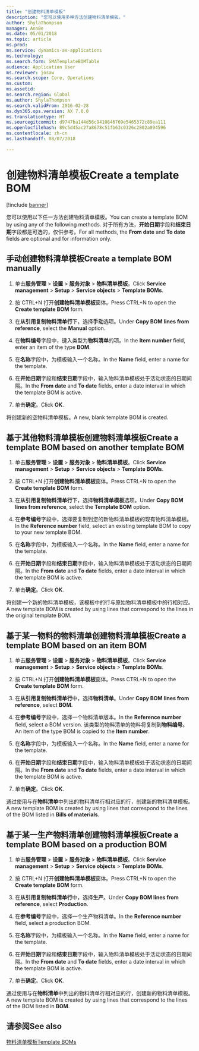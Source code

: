 ```yaml
---
title: "创建物料清单模板"
description: "您可以使用多种方法创建物料清单模板。"
author: ShylaThompson
manager: AnnBe
ms.date: 05/01/2018
ms.topic: article
ms.prod: 
ms.service: dynamics-ax-applications
ms.technology: 
ms.search.form: SMATemplateBOMTable
audience: Application User
ms.reviewer: josaw
ms.search.scope: Core, Operations
ms.custom: 
ms.assetid: 
ms.search.region: Global
ms.author: ShylaThompson
ms.search.validFrom: 2016-02-28
ms.dyn365.ops.version: AX 7.0.0
ms.translationtype: HT
ms.sourcegitcommit: d9747ba144d56c9410846769e5465372c89ea111
ms.openlocfilehash: 89c5d45ac27a8678c51fb63c0326c2802a094596
ms.contentlocale: zh-cn
ms.lasthandoff: 08/07/2018

---
```


# <a name="create-a-template-bom"></a><span data-ttu-id="0c8e9-103">创建物料清单模板</span><span class="sxs-lookup"><span data-stu-id="0c8e9-103">Create a template BOM</span></span>   

[!include [banner](../includes/banner.md)]


<span data-ttu-id="0c8e9-104">您可以使用以下任一方法创建物料清单模板。</span><span class="sxs-lookup"><span data-stu-id="0c8e9-104">You can create a template BOM by using any of the following methods.</span></span> <span data-ttu-id="0c8e9-105">对于所有方法，**开始日期**字段和**结束日期**字段都是可选的，仅供参考。</span><span class="sxs-lookup"><span data-stu-id="0c8e9-105">For all methods, the **From date** and **To date** fields are optional and for information only.</span></span>

## <a name="create-a-template-bom-manually"></a><span data-ttu-id="0c8e9-106">手动创建物料清单模板</span><span class="sxs-lookup"><span data-stu-id="0c8e9-106">Create a template BOM manually</span></span>

1.  <span data-ttu-id="0c8e9-107">单击**服务管理** \> **设置** \> **服务对象** \> **物料清单模板**。</span><span class="sxs-lookup"><span data-stu-id="0c8e9-107">Click **Service management** \> **Setup** \> **Service objects** \> **Template BOMs**.</span></span>

2.  <span data-ttu-id="0c8e9-108">按 CTRL+N 打开**创建物料清单模板**窗体。</span><span class="sxs-lookup"><span data-stu-id="0c8e9-108">Press CTRL+N to open the **Create template BOM** form.</span></span>

3.  <span data-ttu-id="0c8e9-109">在**从引用复制物料清单行**下，选择**手动**选项。</span><span class="sxs-lookup"><span data-stu-id="0c8e9-109">Under **Copy BOM lines from reference**, select the **Manual** option.</span></span>

4.  <span data-ttu-id="0c8e9-110">在**物料编号**字段中，键入类型为**物料清单**的项。</span><span class="sxs-lookup"><span data-stu-id="0c8e9-110">In the **Item number** field, enter an item of the type **BOM**.</span></span>

5.  <span data-ttu-id="0c8e9-111">在**名称**字段中，为模板输入一个名称。</span><span class="sxs-lookup"><span data-stu-id="0c8e9-111">In the **Name** field, enter a name for the template.</span></span>

6.  <span data-ttu-id="0c8e9-112">在**开始日期**字段和**结束日期**字段中，输入物料清单模板处于活动状态的日期间隔。</span><span class="sxs-lookup"><span data-stu-id="0c8e9-112">In the **From date** and **To date** fields, enter a date interval in which the template BOM is active.</span></span>

7.  <span data-ttu-id="0c8e9-113">单击**确定**。</span><span class="sxs-lookup"><span data-stu-id="0c8e9-113">Click **OK**.</span></span>

<span data-ttu-id="0c8e9-114">将创建新的空物料清单模板。</span><span class="sxs-lookup"><span data-stu-id="0c8e9-114">A new, blank template BOM is created.</span></span>

## <a name="create-a-template-bom-based-on-another-template-bom"></a><span data-ttu-id="0c8e9-115">基于其他物料清单模板创建物料清单模板</span><span class="sxs-lookup"><span data-stu-id="0c8e9-115">Create a template BOM based on another template BOM</span></span>

1.  <span data-ttu-id="0c8e9-116">单击**服务管理** \> **设置** \> **服务对象** \> **物料清单模板**。</span><span class="sxs-lookup"><span data-stu-id="0c8e9-116">Click **Service management** \> **Setup** \> **Service objects** \> **Template BOMs**.</span></span>

2.  <span data-ttu-id="0c8e9-117">按 CTRL+N 打开**创建物料清单模板**窗体。</span><span class="sxs-lookup"><span data-stu-id="0c8e9-117">Press CTRL+N to open the **Create template BOM** form.</span></span>

3.  <span data-ttu-id="0c8e9-118">在**从引用复制物料清单行**下，选择**物料清单模板**选项。</span><span class="sxs-lookup"><span data-stu-id="0c8e9-118">Under **Copy BOM lines from reference**, select the **Template BOM** option.</span></span>

4.  <span data-ttu-id="0c8e9-119">在**参考编号**字段中，选择要复制到您的新物料清单模板的现有物料清单模板。</span><span class="sxs-lookup"><span data-stu-id="0c8e9-119">In the **Reference number** field, select an existing template BOM to copy to your new template BOM.</span></span>

5.  <span data-ttu-id="0c8e9-120">在**名称**字段中，为模板输入一个名称。</span><span class="sxs-lookup"><span data-stu-id="0c8e9-120">In the **Name** field, enter a name for the template.</span></span>

6.  <span data-ttu-id="0c8e9-121">在**开始日期**字段和**结束日期**字段中，输入物料清单模板处于活动状态的日期间隔。</span><span class="sxs-lookup"><span data-stu-id="0c8e9-121">In the **From date** and **To date** fields, enter a date interval in which the template BOM is active.</span></span>

7.  <span data-ttu-id="0c8e9-122">单击**确定**。</span><span class="sxs-lookup"><span data-stu-id="0c8e9-122">Click **OK**.</span></span>

<span data-ttu-id="0c8e9-123">将创建一个新的物料清单模板，该模板中的行与原始物料清单模板中的行相对应。</span><span class="sxs-lookup"><span data-stu-id="0c8e9-123">A new template BOM is created by using lines that correspond to the lines in the original template BOM.</span></span>

## <a name="create-a-template-bom-based-on-an-item-bom"></a><span data-ttu-id="0c8e9-124">基于某一物料的物料清单创建物料清单模板</span><span class="sxs-lookup"><span data-stu-id="0c8e9-124">Create a template BOM based on an item BOM</span></span>

1.  <span data-ttu-id="0c8e9-125">单击**服务管理** \> **设置** \> **服务对象** \> **物料清单模板**。</span><span class="sxs-lookup"><span data-stu-id="0c8e9-125">Click **Service management** \> **Setup** \> **Service objects** \> **Template BOMs**.</span></span>

2.  <span data-ttu-id="0c8e9-126">按 CTRL+N 打开**创建物料清单模板**窗体。</span><span class="sxs-lookup"><span data-stu-id="0c8e9-126">Press CTRL+N to open the **Create template BOM** form.</span></span>

3.  <span data-ttu-id="0c8e9-127">在**从引用复制物料清单行**中，选择**物料清单**。</span><span class="sxs-lookup"><span data-stu-id="0c8e9-127">Under **Copy BOM lines from reference**, select **BOM**.</span></span>

4.  <span data-ttu-id="0c8e9-128">在**参考编号**字段中，选择一个物料清单版本。</span><span class="sxs-lookup"><span data-stu-id="0c8e9-128">In the **Reference number** field, select a BOM version.</span></span> <span data-ttu-id="0c8e9-129">该类型的物料清单的物料将复制到**物料编号**。</span><span class="sxs-lookup"><span data-stu-id="0c8e9-129">An item of the type BOM is copied to the **Item number**.</span></span>

5.  <span data-ttu-id="0c8e9-130">在**名称**字段中，为模板输入一个名称。</span><span class="sxs-lookup"><span data-stu-id="0c8e9-130">In the **Name** field, enter a name for the template.</span></span>

6.  <span data-ttu-id="0c8e9-131">在**开始日期**字段和**结束日期**字段中，输入物料清单模板处于活动状态的日期间隔。</span><span class="sxs-lookup"><span data-stu-id="0c8e9-131">In the **From date** and **To date** fields, enter a date interval in which the template BOM is active.</span></span>

7.  <span data-ttu-id="0c8e9-132">单击**确定**。</span><span class="sxs-lookup"><span data-stu-id="0c8e9-132">Click **OK**.</span></span>

<span data-ttu-id="0c8e9-133">通过使用与在**物料清单**中列出的物料清单行相对应的行，创建新的物料清单模板。</span><span class="sxs-lookup"><span data-stu-id="0c8e9-133">A new template BOM is created by using lines that correspond to the lines of the BOM listed in **Bills of materials**.</span></span>

## <a name="create-a-template-bom-based-on-a-production-bom"></a><span data-ttu-id="0c8e9-134">基于某一生产物料清单创建物料清单模板</span><span class="sxs-lookup"><span data-stu-id="0c8e9-134">Create a template BOM based on a production BOM</span></span>

1.  <span data-ttu-id="0c8e9-135">单击**服务管理** \> **设置** \> **服务对象** \> **物料清单模板**。</span><span class="sxs-lookup"><span data-stu-id="0c8e9-135">Click **Service management** \> **Setup** \> **Service objects** \> **Template BOMs**.</span></span>

2.  <span data-ttu-id="0c8e9-136">按 CTRL+N 打开**创建物料清单模板**窗体。</span><span class="sxs-lookup"><span data-stu-id="0c8e9-136">Press CTRL+N to open the **Create template BOM** form.</span></span>

3.  <span data-ttu-id="0c8e9-137">在**从引用复制物料清单行**中，选择**生产**。</span><span class="sxs-lookup"><span data-stu-id="0c8e9-137">Under **Copy BOM lines from reference**, select **Production**.</span></span>

4.  <span data-ttu-id="0c8e9-138">在**参考编号**字段中，选择一个生产物料清单。</span><span class="sxs-lookup"><span data-stu-id="0c8e9-138">In the **Reference number** field, select a production BOM.</span></span>

5.  <span data-ttu-id="0c8e9-139">在**名称**字段中，为模板输入一个名称。</span><span class="sxs-lookup"><span data-stu-id="0c8e9-139">In the **Name** field, enter a name for the template.</span></span>

6.  <span data-ttu-id="0c8e9-140">在**开始日期**字段和**结束日期**字段中，输入物料清单模板处于活动状态的日期间隔。</span><span class="sxs-lookup"><span data-stu-id="0c8e9-140">In the **From date** and **To date** fields, enter a date interval in which the template BOM is active.</span></span>

7.  <span data-ttu-id="0c8e9-141">单击**确定**。</span><span class="sxs-lookup"><span data-stu-id="0c8e9-141">Click **OK**.</span></span>

<span data-ttu-id="0c8e9-142">通过使用与在**物料清单**中列出的物料清单行相对应的行，创建新的物料清单模板。</span><span class="sxs-lookup"><span data-stu-id="0c8e9-142">A new template BOM is created by using lines that correspond to the lines of the BOM listed in **BOM**.</span></span>

## <a name="see-also"></a><span data-ttu-id="0c8e9-143">请参阅</span><span class="sxs-lookup"><span data-stu-id="0c8e9-143">See also</span></span>

[<span data-ttu-id="0c8e9-144">物料清单模板</span><span class="sxs-lookup"><span data-stu-id="0c8e9-144">Template BOMs</span></span>](template-boms.md)

  



